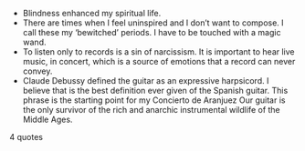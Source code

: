  - Blindness enhanced my spiritual life.
 - There are times when I feel uninspired and I don’t want to compose. I call these my ‘bewitched’ periods. I have to be touched with a magic wand.
 - To listen only to records is a sin of narcissism. It is important to hear live music, in concert, which is a source of emotions that a record can never convey.
 - Claude Debussy defined the guitar as an expressive harpsicord. I believe that is the best definition ever given of the Spanish guitar. This phrase is the starting point for my Concierto de Aranjuez Our guitar is the only survivor of the rich and anarchic instrumental wildlife of the Middle Ages.

4 quotes
